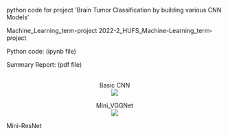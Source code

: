python code for project 'Brain Tumor Classification by building various CNN Models'

Machine_Learning_term-project
2022-2_HUFS_Machine-Learning_term-project

Python code: (ipynb file)

Summary Report: (pdf file)<Br><Br>

<p align="center">
  Basic CNN<br>
  <img src="https://github.com/shOh-ai/Brain_Tumor_Classification/assets/119600394/0bdb72cb-03ac-4326-88e7-ff6c7e573bd9">
</p>

<p align="center">
  Mini_VGGNet<br>
  <img src="https://github.com/shOh-ai/Brain_Tumor_Classification/assets/119600394/568eda28-db39-4bf4-83c5-13bab56c6e52">
</p>

Mini-ResNet
